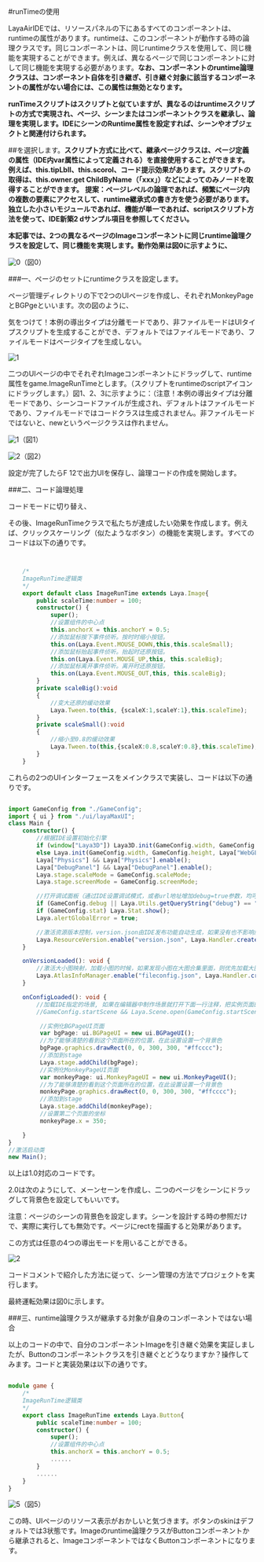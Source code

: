#runTimeの使用

LayaAirIDEでは、リソースパネルの下にあるすべてのコンポーネントは、runtimeの属性があります。runtimeは、このコンポーネントが動作する時の論理クラスです。同じコンポーネントは、同じruntimeクラスを使用して、同じ機能を実現することができます。例えば、異なるページで同じコンポーネントに対して同じ機能を実現する必要があります。**なお、コンポーネントのruntime論理クラスは、コンポーネント自体を引き継ぎ、引き継ぐ対象に該当するコンポーネントの属性がない場合には、この属性は無効となります。**

**runTimeスクリプトはスクリプトと似ていますが、異なるのはruntimeスクリプトの方式で実現され、ページ、シーンまたはコンポーネントクラスを継承し、論理を実現します。IDEにシーンのRuntime属性を設定すれば、シーンやオブジェクトと関連付けられます。**

##を選択します。**スクリプト方式に比べて、継承ページクラスは、ページ定義の属性（IDE内var属性によって定義される）を直接使用することができます。例えば、this.tipLbll、this.scorol、コード提示効果があります。スクリプトの取得は、this.owner.get ChildByName（「xxx」）などによってのみノードを取得することができます。** **提案：ページレベルの論理であれば、頻繁にページ内の複数の要素にアクセスして、runtime継承式の書き方を使う必要があります。独立した小さいモジュールであれば、機能が単一であれば、scriptスクリプト方法を使って、IDE新築2 dサンプル項目を参照してください。**

**本記事では、2つの異なるページのImageコンポーネントに同じruntime論理クラスを設定して、同じ機能を実現します。動作効果は図0に示すように、**

![0](img\0.gif)（図0）

###一、ページのセットにruntimeクラスを設定します。

ページ管理ディレクトリの下で2つのUIページを作成し、それぞれMonkeyPageとBGPgeといいます。次の図のように、

気をつけて！本例の導出タイプは分離モードであり、非ファイルモードはUIタイプスクリプトを生成することができ、デフォルトではファイルモードであり、ファイルモードはページタイプを生成しない。

![1](img\ide1.png)

二つのUIページの中でそれぞれImageコンポーネントにドラッグして、runtime属性をgame.ImageRunTimeとします。（スクリプトをruntimeのscriptアイコンにドラッグします。）図1、2、3に示すように：（注意！本例の導出タイプは分離モードであり、シーンコードファイルが生成され、デフォルトはファイルモードであり、ファイルモードではコードクラスは生成されません。非ファイルモードではないと、newというページクラスは作れません。

![1](img\ide3.png)（図1）

![2](img\ide2.png)（図2）

設定が完了したらF 12で出力UIを保存し、論理コードの作成を開始します。



###二、コード論理処理

コードモードに切り替え、

その後、ImageRunTimeクラスで私たちが達成したい効果を作成します。例えば、クリックスケーリング（似たようなボタン）の機能を実現します。すべてのコードは以下の通りです。


```typescript


    /*
    ImageRunTime逻辑类 
    */
    export default class ImageRunTime extends Laya.Image{
        public scaleTime:number = 100;
        constructor() {
            super();
            //设置组件的中心点
			this.anchorX = this.anchorY = 0.5;
			//添加鼠标按下事件侦听。按时时缩小按钮。
			this.on(Laya.Event.MOUSE_DOWN,this,this.scaleSmall);
			//添加鼠标抬起事件侦听。抬起时还原按钮。
			this.on(Laya.Event.MOUSE_UP,this, this.scaleBig);
			//添加鼠标离开事件侦听。离开时还原按钮。
			this.on(Laya.Event.MOUSE_OUT,this, this.scaleBig);
        }
        private scaleBig():void
		{
			//变大还原的缓动效果
			Laya.Tween.to(this, {scaleX:1,scaleY:1},this.scaleTime);
		}
		private scaleSmall():void
		{
			//缩小至0.8的缓动效果
			Laya.Tween.to(this,{scaleX:0.8,scaleY:0.8},this.scaleTime);
		}
    }

```


これらの2つのUIインターフェースをメインクラスで実装し、コードは以下の通りです。


```typescript

import GameConfig from "./GameConfig";
import { ui } from "./ui/layaMaxUI";
class Main {
	constructor() {
		//根据IDE设置初始化引擎		
		if (window["Laya3D"]) Laya3D.init(GameConfig.width, GameConfig.height);
		else Laya.init(GameConfig.width, GameConfig.height, Laya["WebGL"]);
		Laya["Physics"] && Laya["Physics"].enable();
		Laya["DebugPanel"] && Laya["DebugPanel"].enable();
		Laya.stage.scaleMode = GameConfig.scaleMode;
		Laya.stage.screenMode = GameConfig.screenMode;

		//打开调试面板（通过IDE设置调试模式，或者url地址增加debug=true参数，均可打开调试面板）
		if (GameConfig.debug || Laya.Utils.getQueryString("debug") == "true") Laya.enableDebugPanel();
		if (GameConfig.stat) Laya.Stat.show();
		Laya.alertGlobalError = true;

		//激活资源版本控制，version.json由IDE发布功能自动生成，如果没有也不影响后续流程
		Laya.ResourceVersion.enable("version.json", Laya.Handler.create(this, this.onVersionLoaded), Laya.ResourceVersion.FILENAME_VERSION);
	}

	onVersionLoaded(): void {
		//激活大小图映射，加载小图的时候，如果发现小图在大图合集里面，则优先加载大图合集，而不是小图
		Laya.AtlasInfoManager.enable("fileconfig.json", Laya.Handler.create(this, this.onConfigLoaded));
	}

	onConfigLoaded(): void {
		//加载IDE指定的场景, 如果在编辑器中制作场景就打开下面一行注释，把实例页面的代码注掉
		//GameConfig.startScene && Laya.Scene.open(GameConfig.startScene);

		 //实例化BGPageUI页面
		 var bgPage: ui.BGPageUI = new ui.BGPageUI();
		 //为了能够清楚的看到这个页面所在的位置，在此设置设置一个背景色
		 bgPage.graphics.drawRect(0, 0, 300, 300, "#ffcccc");
		 //添加到stage
		 Laya.stage.addChild(bgPage);
		 //实例化MonkeyPageUI页面
		 var monkeyPage: ui.MonkeyPageUI = new ui.MonkeyPageUI();
		 //为了能够清楚的看到这个页面所在的位置，在此设置设置一个背景色
		 monkeyPage.graphics.drawRect(0, 0, 300, 300, "#ffcccc");
		 //添加到stage
		 Laya.stage.addChild(monkeyPage);
		 //设置第二个页面的坐标
		 monkeyPage.x = 350;

	}
}
//激活启动类
new Main();
```


以上は1.0対応のコードです。

2.0は次のようにして、メーンセーンを作成し、二つのページをシーンにドラッグして背景色を設定してもいいです。

注意：ページのシーンの背景色を設定します。シーンを設計する時の参照だけで、実際に実行しても無効です。ページにrectを描画すると効果があります。

この方式は任意の4つの導出モードを用いることができる。

![2](img\ide4.png)

コードコメントで紹介した方法に従って、シーン管理の方法でプロジェクトを実行します。

最終運転効果は図0に示します。



###三、runtime論理クラスが継承する対象が自身のコンポーネントではない場合

以上のコードの中で、自分のコンポーネントImageを引き継ぐ効果を実証しましたが、Buttonのコンポーネントクラスを引き継ぐとどうなりますか？操作してみます。コードと実装効果は以下の通りです。


```typescript

module game {
    /*
    ImageRunTime逻辑类 
    */
    export class ImageRunTime extends Laya.Button{
        public scaleTime:number = 100;
        constructor() {
            super();
            //设置组件的中心点
			this.anchorX = this.anchorY = 0.5;
			......
        }
        ......
    }
}
```


![5](img\5.gif)（図5）

この時、UIページのリソース表示がおかしいと気づきます。ボタンのskinはデフォルトでは3状態です。Imageのruntime論理クラスがButtonコンポーネントから継承されると、ImageコンポーネントではなくButtonコンポーネントになります。

